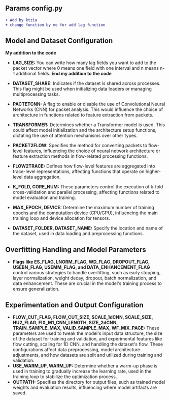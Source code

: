 ## Params config.py 
```diff
+ Add by ktzia
+ change function by me for add lag function
```

## Model and Dataset Configuration
**My addition to the code**
* **LAG_SIZE:** You can write how many lag fields you want to add to the packet vector where 0 means one field with one interval and n means n-1 additional fields.
**End my addition to the code**

* **DATASET_SHARE:** Indicates if the dataset is shared across processes. This flag might be used when initializing data loaders or managing multiprocessing tasks.
* **PACTETCNN:** A flag to enable or disable the use of Convolutional Neural Networks (CNN) for packet analysis. This would influence the choice of architecture in functions related to feature extraction from packets.
* **TRANSFORMER:** Determines whether a Transformer model is used. This could affect model initialization and the architecture setup functions, dictating the use of attention mechanisms over other types.
* **PACKET2FLOW:** Specifies the method for converting packets to flow-level features, influencing the choice of neural network architecture or feature extraction methods in flow-related processing functions.
* **FLOW2TRACE:** Defines how flow-level features are aggregated into trace-level representations, affecting functions that operate on higher-level data aggregation.
* **K_FOLD, CORE_NUM:** These parameters control the execution of k-fold cross-validation and parallel processing, affecting functions related to model evaluation and training.
* **MAX_EPOCH, DEVICE:** Determine the maximum number of training epochs and the computation device (CPU/GPU), influencing the main training loop and device allocation for tensors.
* **DATASET_FOLDER, DATASET_NAME:** Specify the location and name of the dataset, used in data loading and preprocessing functions.
## Overfitting Handling and Model Parameters
* **Flags like ES_FLAG, LNORM_FLAG, WD_FLAG, DROPOUT_FLAG, USEBN_FLAG, USEMM_FLAG, and DATA_ENHANCEMENT_FLAG** control various strategies to handle overfitting, such as early stopping, layer normalization, weight decay, dropout, batch normalization, and data enhancement. These are crucial in the model's training process to ensure generalization.
## Experimentation and Output Configuration
* **FLOW_CUT_FLAG, FLOW_CUT_SIZE, SCALE_1dCNN, SCALE_SIZE, HU2_FLAG, FIX_M1_CNN_LENGTH, SIZE_2dCNN, TRAIN_SAMPLE_MAX, VALID_SAMPLE_MAX, WF_MIX_PAGE:** These parameters are used to tweak the model's input data structure, the size of the dataset for training and validation, and experimental features like flow cutting, scaling for 1D CNN, and handling the dataset's flow. These configurations affect data preprocessing, model architecture adjustments, and how datasets are split and utilized during training and validation.
* **USE_WARM_UP, WARM_UP:** Determine whether a warm-up phase is used in training to gradually increase the learning rate, used in the training loop to stabilize the optimization process.
* **OUTPATH:** Specifies the directory for output files, such as trained model weights and evaluation results, influencing where model artifacts are saved.
